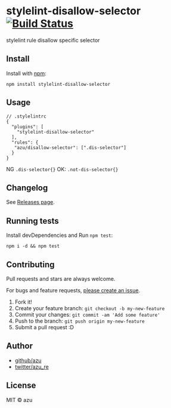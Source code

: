 # stylelint-disallow-selector [![Build Status](https://travis-ci.org/azu/stylelint-disallow-selector.svg?branch=master)](https://travis-ci.org/azu/stylelint-disallow-selector)

stylelint rule disallow specific selector

## Install

Install with [npm](https://www.npmjs.com/):

    npm install stylelint-disallow-selector

## Usage

```
// .stylelintrc
{
  "plugins": [
    "stylelint-disallow-selector"
  ],
  "rules": {
   "azu/disallow-selector": [".dis-selector"]
  }
}
```

NG `.dis-selector{}`
OK: `.not-dis-selector{}`

## Changelog

See [Releases page](https://github.com/azu/stylelint-disallow-selector/releases).

## Running tests

Install devDependencies and Run `npm test`:

    npm i -d && npm test

## Contributing

Pull requests and stars are always welcome.

For bugs and feature requests, [please create an issue](https://github.com/azu/stylelint-disallow-selector/issues).

1. Fork it!
2. Create your feature branch: `git checkout -b my-new-feature`
3. Commit your changes: `git commit -am 'Add some feature'`
4. Push to the branch: `git push origin my-new-feature`
5. Submit a pull request :D

## Author

- [github/azu](https://github.com/azu)
- [twitter/azu_re](https://twitter.com/azu_re)

## License

MIT © azu
